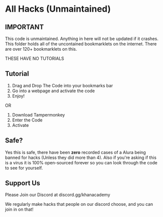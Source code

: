 # All Hacks (Unmaintained)

## IMPORTANT

 This code is unmaintained. Anything in here will not be updated if it crashes. This folder holds all of the uncontained bookmarklets on the internet. There are over 120+ bookmarklets on this.

THESE HAVE NO TUTORIALS

## Tutorial 

1) Drag and Drop The Code into your bookmarks bar
2) Go into a webpage and activate the code
3) Enjoy!

OR

1) Download Tampermonkey
2) Enter the Code
3) Activate



## Safe?

Yes this is safe, there have been **zero** recorded cases of a Alura being banned for hacks (Unless they did more than 4). Also if you're asking if this is a virus it is 100% open-sourced forever so you can look through the code to see for yourself.

## Support Us

Please Join our Discord at discord.gg/khanacademy 

We regularly make hacks that people on our discord choose, and you can join in on that!
